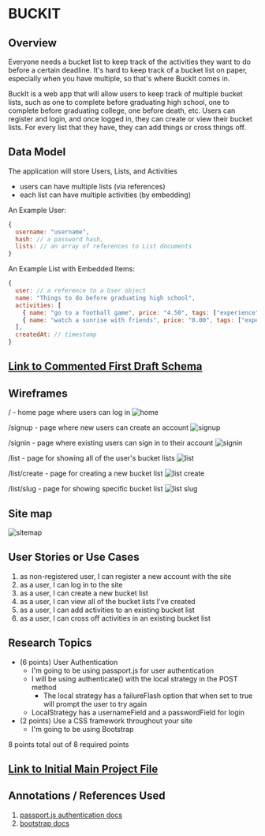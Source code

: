 # BUCKIT

## Overview

Everyone needs a bucket list to keep track of the activities they want to do before a certain deadline. It's hard to keep track of a bucket list on paper, especially when you have multiple, so that's where BuckIt comes in. 

BuckIt is a web app that will allow users to keep track of multiple bucket lists, such as one to complete before graduating high school, one to complete before graduating college, one before death, etc. Users can register and login, and once logged in, they can create or view their bucket lists. For every list that they have, they can add things or cross things off. 


## Data Model

The application will store Users, Lists, and Activities

* users can have multiple lists (via references)
* each list can have multiple activities (by embedding)

An Example User:

```javascript
{
  username: "username",
  hash: // a password hash,
  lists: // an array of references to List documents
}
```

An Example List with Embedded Items:

```javascript
{
  user: // a reference to a User object
  name: "Things to do before graduating high school",
  activities: [
    { name: "go to a football game", price: "4.50", tags: ["experience"], checked: false},
    { name: "watch a sunrise with friends", price: "0.00", tags: ["experience"], checked: true},
  ],
  createdAt: // timestamp
}
```


## [Link to Commented First Draft Schema](src/db.js) 

## Wireframes

/ - home page where users can log in
![home](home.png)

/signup - page where new users can create an account
![signup](signup.png)

/signin - page where existing users can sign in to their account
![signin](signin.png)

/list - page for showing all of the user's bucket lists
![list](list.png)

/list/create - page for creating a new bucket list
![list create](list-create.png)

/list/slug - page for showing specific bucket list
![list slug](list-slug.png)

## Site map

![sitemap](sitemap.png)

## User Stories or Use Cases

1. as non-registered user, I can register a new account with the site
2. as a user, I can log in to the site
3. as a user, I can create a new bucket list
4. as a user, I can view all of the bucket lists I've created
5. as a user, I can add activities to an existing bucket list
6. as a user, I can cross off activities in an existing bucket list

## Research Topics

* (6 points) User Authentication
    * I'm going to be using passport.js for user authentication
    * I will be using authenticate() with the local strategy in the POST method 
        * The local strategy has a failureFlash option that when set to true will prompt the user to try again
    * LocalStrategy has a usernameField and a passwordField for login
* (2 points) Use a CSS framework throughout your site
    * I'm going to be using Bootstrap 

8 points total out of 8 required points


## [Link to Initial Main Project File](src/app.js) 

## Annotations / References Used

1. [passport.js authentication docs](http://www.passportjs.org/docs/username-password/)
2. [bootstrap docs](https://getbootstrap.com/docs/5.1/getting-started/introduction/)

